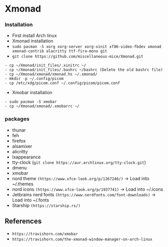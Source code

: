 # Xmonad

### Installation
- First install Arch linux
- Xmonad installation
- ```sudo pacman -S xorg xorg-server xorg-xinit xf86-video-fbdev xmonad xmonad-contrib alacritty ttf-fira-mono git```
- ```git clone https://github.com/miscellaneous-mice/Xmonad.git```
```
- cp ~/Xmonad/init_files/.xinitrc ~/
- cp ~/Xmonad/init_files/.bashrc ~/bashrc (Delete the old bashrc file)
- cp ~/Xmonad/xmonad/xmonad.hs ~/.xmonad/
- mkdir -p ~/.config/picom
- cp /etc/xdg/picom.conf ~/.config/picom/picom.conf
```
- Xmobar installation
```
- sudo pacman -S xmobar
- cp ~/Xmonad/xmonad/.xmobarrc ~/
```

### packages
- thunar
- feh
- firefox
- alsamixer
- alicritty
- lxappearance
- tty-clock (```git clone https://aur.archlinux.org/tty-clock.git```)
- dmenu
- xmobar
- nord theme ```(https://www.xfce-look.org/p/1267246/)``` -> Load into ~/.themes
- nord icons ```(https://www.xfce-look.org/p/1937741)```  -> Load into ~/.icons
- Jetbrains nerd fonts ```(https://www.nerdfonts.com/font-downloads)``` -> Load into ~/.fonts
- Starship ```(https://starship.rs/)```

## References
- ```https://travishorn.com/xmobar```
- ```https://travishorn.com/the-xmonad-window-manager-on-arch-linux```
